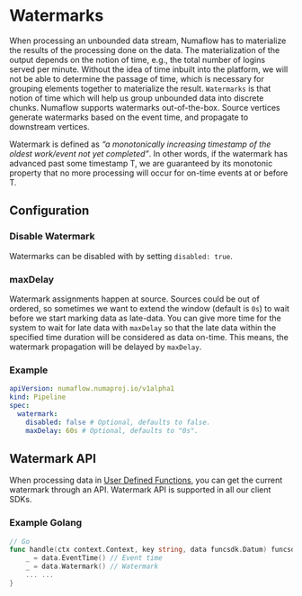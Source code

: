 # Watermarks

When processing an unbounded data stream, Numaflow has to materialize the results of the processing done on the data. 
The materialization of the output depends on the notion of time, e.g., the total number of logins served per minute. 
Without the idea of time inbuilt into the platform, we will not be able to determine the passage of time, which is 
necessary for grouping elements together to materialize the result. `Watermarks` is that notion of time which will help
us group unbounded data into discrete chunks. Numaflow supports watermarks out-of-the-box. 
Source vertices generate watermarks based on the event time, and propagate to downstream vertices.

Watermark is defined as _“a monotonically increasing timestamp of the oldest work/event not yet completed”_. In other words, 
if the watermark has advanced past some timestamp T, we are guaranteed by its monotonic property that no more processing 
will occur for on-time events at or before T.

## Configuration 
### Disable Watermark
Watermarks can be disabled with by setting `disabled: true`. 

### maxDelay
Watermark assignments happen at source. Sources could be out of ordered, so sometimes we want to extend the
window (default is `0s`) to wait before we start marking data as late-data.
You can give more time for the system to wait for late data with `maxDelay` so that the late data within the specified
time duration will be considered as data on-time. This means, the watermark propagation will be delayed by `maxDelay`.

### Example 
```yaml
apiVersion: numaflow.numaproj.io/v1alpha1
kind: Pipeline
spec:
  watermark:
    disabled: false # Optional, defaults to false.
    maxDelay: 60s # Optional, defaults to "0s".
```

## Watermark API

When processing data in [User Defined Functions](./user-defined-functions.md), you can get the current watermark through
an API. Watermark API is supported in all our client SDKs.

### Example Golang

```go
// Go
func handle(ctx context.Context, key string, data funcsdk.Datum) funcsdk.Messages {
	_ = data.EventTime() // Event time
	_ = data.Watermark() // Watermark
	... ...
}
```
